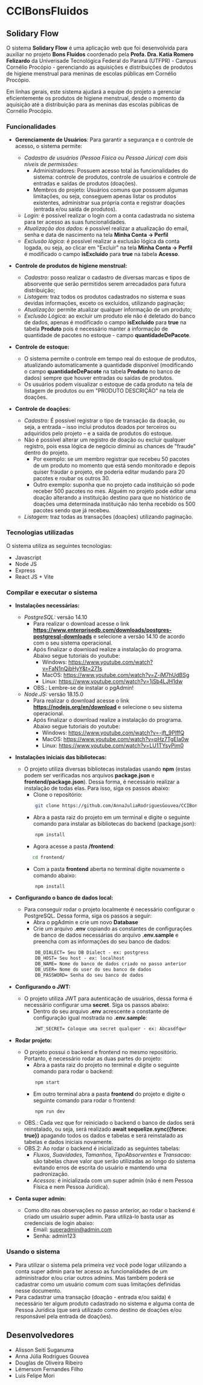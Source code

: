 # CCIBonsFluidos

## Solidary Flow
O sistema **Solidary Flow** é uma aplicação web que foi desenvolvida para auxiliar no projeto **Bons Fluídos** coordenado pela **Profa. Dra. Katia Romero Felizardo** da Univerisade Tecnológica Federal do Paraná (UTFPR) - Campus Cornélio Procópio - gerenciando as aquisições e distribuições de produtos de higiene menstrual para meninas de escolas públicas em Cornélio Procópio.

Em linhas gerais, este sistema ajudará a equipe do projeto a gerenciar eficientemente os produtos de higiene menstrual, desde o momento da aquisição até a distribuição para as meninas das escolas públicas de Cornélio Procópio.

### Funcionalidades
- **Gerenciamente de Usuários**: Para garantir a segurança e o controle de acesso, o sistema permite: 
    - *Cadastro de usuários (Pessoa Física ou Pessoa Júrica) com dois níveis de permissões:*
        - Administradores: Possuem acesso total às funcionalidades do sistema: controle de produtos, controle de usuários e controle de entradas e saídas de produtos (doações).
        - Membros do projeto: Usuários comuns que possuem algumas limitações, ou seja, conseguem apenas listar os produtos existentes, administrar sua própria conta e registrar doações (entrada e/ou saída de produtos).
    - *Login:* é possível realizar o login com a conta cadastrada no sistema para ter acesso as suas funcionalidades.
    - *Atualização dos dados:* é possível realizar a atualização do email, senha e data de nascimento na tela **Minha Conta -> Perfil**
    - *Exclusão lógica:* é possível realizar a exclusão lógica da conta logada, ou seja, ao clicar em "Excluir" na tela **Minha Conta -> Perfil** é modificado o campo **isExcluido** para **true** na tabela **Acesso**.

- **Controle de produtos de higiene menstrual:**
    - *Cadastro:* posso realizar o cadastro de diversas marcas e tipos de absorvente que serão permitidos serem arrecadados para futura distribuição;
    - *Listagem:* traz todos os produtos cadastrados no sistema e suas devidas informações, exceto os excluídos, utilizando paginação;
    - *Atualização:* permite atualizar qualquer informação de um produto;
    - *Exclusão Lógica:* ao excluir um produto ele não é deletado do banco de dados, apenas é modificado o campo **isExcluido** para **true** na tabela **Produto** pois é necessário manter a informação de quantidade de pacotes no estoque - campo **quantidadeDePacote**.

- **Controle de estoque:** 
    - O sistema permite o controle em tempo real do estoque de produtos, atualizando automaticamente a quantidade disponível (modificando o campo **quantidadeDePacote** na tabela **Produto** no banco de dados) sempre que houver entradas ou saídas de produtos. 
    - Os usuários podem visualizar o estoque de cada produto na tela de listagem de produtos ou em "PRODUTO DESCRIÇÃO" na tela de doações.

- **Controle de doações:**
    - *Cadastro:* É possível registrar o tipo de transação da doação, ou seja, a entrada – isso inclui produtos doados por terceiros ou adquiridos pelo projeto – e a saída de produtos do estoque.
    - Não é possível alterar um registro de doação ou excluir qualquer registro, pois essa lógica de negócio diminui as chances de "fraude" dentro do projeto. 
        - Por exemplo: se um membro registrar que recebeu 50 pacotes de um produto no momento que está sendo monitorado e depois quiser fraudar o projeto, ele poderia editar mudando para 20 pacotes e roubar os outros 30.
        - Outro exemplo: suponha que no projeto cada instituição só pode receber 500 pacotes no mes. Alguém no projeto pode editar uma doação alterando a instituição destino para que no histórico de doações uma determinada instituição não tenha recebido os 500 pacotes sendo que já recebeu.
    - *Listagem:* traz todas as transações (doações) utilizando paginação.

### Tecnologias utilizadas
O sistema utiliza as seguintes tecnologias:
- Javascript
- Node JS
- Express
- React JS + Vite

### Compilar e executar o sistema
- **Instalações necessárias:**
    - *PostgreSQL:* versão 14.10
        - Para realizar o download acesse o link **https://www.enterprisedb.com/downloads/postgres-postgresql-downloads** e selecione a versão 14.10 de acordo com o seu sistema operacional.
        - Após finalizar o download realize a instalação do programa. Abaixo segue tutoriais do youtube:
            - Windows: https://www.youtube.com/watch?v=FaN1nQibHyY&t=271s
            - MacOS: https://www.youtube.com/watch?v=Z-iM7hUdBSg
            - Linux: https://www.youtube.com/watch?v=1jSb4LJH1dw
        - OBS.: Lembre-se de instalar o pgAdmin!
    - *Node.JS:* versão 18.15.0
        - Para realizar o download acesse o link **https://nodejs.org/en/download** e selecione o seu sistema operacional.
        - Após finalizar o download realize a instalação do programa. Abaixo segue tutoriais do youtube:
            - Windows: https://www.youtube.com/watch?v=-jft_9PlffQ
            - MacOS: https://www.youtube.com/watch?v=pHz7TgEIa0w
            - Linux: https://www.youtube.com/watch?v=LU1TYsyPim0

- **Instalações iniciais das bibliotecas:**
    - O projeto utiliza diversas bibliotecas instaladas usando **npm** (estas podem ser verificadas nos arquivos **package.json** e **frontend/package.json**). Dessa forma, é necessário realizar a instalação de todas elas. Para isso, siga os passos abaixo:
        - Clone o repositório:
        ```sh
            git clone https://github.com/AnnaJuliaRodriguesGouvea/CCIBonsFluidos.git
        ```
        - Abra a pasta raiz do projeto em um terminal e digite o seguinte comando para instalar as bibliotecas do backend (package.json):
        ```sh
            npm install
        ```
        - Agora acesse a pasta **/frontend**:
         ```sh
            cd frontend/
        ```
        - Com a pasta **frontend** aberta no terminal digite novamente o comando abaixo:
        ```sh
            npm install
        ```

- **Configurando o banco de dados local:**
    - Para conseguir rodar o projeto localmente é necessário configurar o PostgreSQL. Dessa forma, siga os passos a seguir:
        - Abra o pgAdmin e crie um novo **Database**
        - Crie um arquivo **.env** copiando as constantes de configurações de banco de dados necessárias do arquivo **.env.sample** e preencha com as informações do seu banco de dados:
        ```txt
            DB_DIALECT= Seu DB Dialect - ex: postgress
            DB_HOST= Seu host - ex: localhost
            DB_NAME= Nome do banco de dados criado no passo anterior
            DB_USER= Nome do user do seu banco de dados
            DB_PASSWORD= Senha do seu banco de dados
        ```
- **Configurando o JWT:**
    - O projeto utiliza JWT para autenticação de usuários, dessa forma é necessário configurar uma **secret**. Siga os passos abaixo:
        - Dentro do seu arquivo **.env** acrescente a constante de configuração igual mostrada no **.env.sample**:
        ```txt
            JWT_SECRET= Coloque uma secret qualquer - ex: Abcasdfqwr
        ```

- **Rodar projeto:**
    - O projeto possui o backend e frontend no mesmo repositório. Portanto, é necessário rodar as duas partes do projeto:
        - Abra a pasta raiz do projeto no terminal e digite o seguinte comando para rodar o backend:
        ```sh
            npm start
        ```
        - Em outro terminal abra a pasta **frontend** do projeto e digite o seguinte comando para rodar o frontend:
        ```sh
            npm run dev
        ```
    - OBS.: Cada vez que for reiniciado o backend o banco de dados será reinstalado, ou seja, será realizado **await sequelize.sync({force: true})** apagando todos os dados e tabelas e será reinstalado as tabelas e dados iniciais novamente.
    - OBS.2: Ao rodar o backend é inicializado as seguintes tabelas: 
        - *Fluxos*, *Suavidades*, *Tamanhos*, *TipoAbsorventes* e *Transacao*: são tabelas chave valor que serão utilizadas ao longo do sistema evitando erros de escrita do usuário e mantendo uma padronização.
        - *Acessos*: é inicializada com um super admin (não é nem Pessoa Física e nem Pessoa Jurídica).

- **Conta super admin:**
    - Como dito nas observações no passo anterior, ao rodar o backend é criado um usuário super admin. Para utilizá-lo basta usar as credenciais de login abaixo:
        - Email: superadmin@admin.com
        - Senha: admin123

### Usando o sistema
- Para utilizar o sistema pela primeira vez você pode logar utilizando a conta super admin para ter acesso as funcionalidades de um administrador e/ou criar outros admins. Mas também poderá se cadastrar como um usuário comum com suas limitações definidas nesse documento.
- Para cadastrar uma transação (doação - entrada e/ou saída) é necessário ter algum produto cadastrado no sistema e alguma conta de Pessoa Jurídica (que será utilizado como destino de doações e/ou responsável pela entrada de doações).


## Desenvolvedores
- Alisson Seiti Suganuma
- Anna Júlia Rodrigues Gouvea
- Douglas de Oliveira Ribeiro
- Lémersom Fernandes Filho
- Luis Felipe Mori
